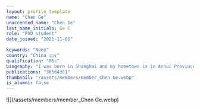 ```yaml
---
layout: profile_template
name: "Chen Ge"
unaccented_name: "Chen Ge"
last_name_initials: Ge C
role: "PhD student"
date_joined: "2021-11-01"

keywords: "None"
country: "China 🇨🇳"
qualification: "MSc"
biography: "​I was born in Shanghai and my hometown is in Anhui Province, both of them are in the east of China. I obtained my BSc at Qingdao University of Science and Technology in 2018 and my MSc at Beijing University of Technology in 2021. During my master's study, I mainly studied the role of specific genes in tumor development and the interaction between tumor cells and tumor microenvironment. In November 2021, I arrived in the lab of Marco Demaria as a CSC-scholarship PhD student for further study. My current research interests mainly focus on mechanisms and functions of senescent cell accumulation in cancers."
publications: "36564381"
thumbnail: "/assets/members/member_Chen Ge.webp"
is_alumni: false
---
```


 ![](/assets/members/member_Chen Ge.webp)

 